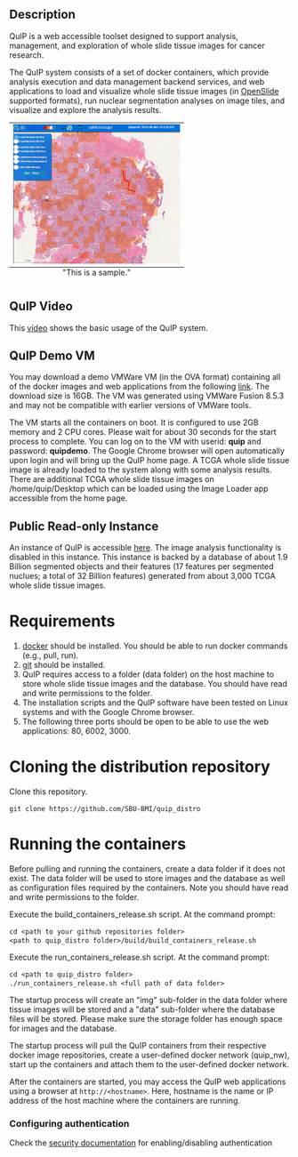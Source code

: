 ## Description

QuIP is a web accessible toolset designed to support analysis, management, and exploration of whole slide tissue images for cancer research. 

The QuIP system consists of a set of docker containers, which provide analysis execution and data management backend services, and web applications to load and visualize whole slide tissue images (in [OpenSlide](http://openslide.org) supported formats), run nuclear segmentation analyses on image tiles, and visualize and explore the analysis results. 

<table class="image">
<caption align="bottom">"This is a sample."</caption>
<tr><td><img src="/images/lymphocyte.png" width="300"/></td></tr>
</table>

## QuIP Video

This [video](https://www.youtube.com/watch?v=dK4c6ti1Dvc) shows the basic usage of the QuIP system.

## QuIP Demo VM

You may download a demo VMWare VM (in the OVA format) containing all of the docker images and web applications from the following [link](https://drive.google.com/file/d/0B9Sq9MWc46AuOHBZR0tGMTlXOU0/view?usp=sharing). The download size is 16GB. The VM was generated using VMWare Fusion 8.5.3 and may not be compatible with earlier versions of VMWare tools.  

The VM starts all the containers on boot. It is configured to use 2GB memory and 2 CPU cores. Please wait for about 30 seconds for the start process to complete. You can log on to the VM with userid: **quip** and password: **quipdemo**. The Google Chrome browser will open automatically upon login and will bring up the QuIP home page. A TCGA whole slide tissue image is already loaded to the system along with some analysis results. There are additional TCGA whole slide tissue images on /home/quip/Desktop which can be loaded using the Image Loader app accessible from the home page.

## Public Read-only Instance

An instance of QuIP is accessible [here](http://quip1.bmi.stonybrook.edu). The image analysis functionality is disabled in this instance. 
This instance is backed by a database of about 1.9 Billion segmented objects and their features (17 features per segmented nuclues; a 
total of 32 Billion features) generated from about 3,000 TCGA whole slide tissue images. 

# Requirements

1. [docker](https://www.docker.com) should be installed. You should be able to run docker commands (e.g., pull, run).
2. [git](https://git-scm.com) should be installed.
3. QuIP requires access to a folder (data folder) on the host machine to store whole slide tissue images 
   and the database. You should have read and write permissions to the folder.
4. The installation scripts and the QuIP software have been tested on Linux systems and with the Google Chrome 
   browser. 
5. The following three ports should be open to be able to use the web applications: 80, 6002, 3000. 
   
# Cloning the distribution repository

Clone this repository.

    git clone https://github.com/SBU-BMI/quip_distro
         
# Running the containers

Before pulling and running the containers, create a data folder if it does not exist. The data folder will be used to 
store images and the database as well as configuration files required by the containers. Note you should have read and write 
permissions to the folder.

Execute the build_containers_release.sh script. At the command prompt:

    cd <path to your github repositories folder>
    <path to quip_distro folder>/build/build_containers_release.sh
    
Execute the run_containers_release.sh script. At the command prompt:
    
    cd <path to quip_distro folder>
    ./run_containers_release.sh <full path of data folder>


The startup process will create an "img" sub-folder in the data folder where tissue images will be stored and 
a "data" sub-folder where the database files will be stored. Please make sure the storage folder has enough 
space for images and the database. 

The startup process will pull the QuIP containers from their respective docker image repositories, create a user-defined 
docker network (quip_nw), start up the containers and attach them to the user-defined docker network. 

After the containers are started, you may access the QuIP web applications using a browser at `http://<hostname>`. Here, hostname is the name or IP address of the host machine where the containers are running. 

### Configuring authentication

Check the [security documentation](https://github.com/camicroscope/Security/blob/release/README.md) for enabling/disabling authentication

